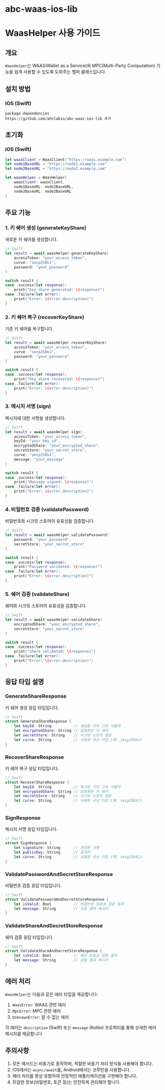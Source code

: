 # abc-waas-ios-lib

# WaasHelper 사용 가이드

## 개요
`WaasHelper`는 WAAS(Wallet as a Service)와 MPC(Multi-Party Computation) 기능을 쉽게 사용할 수 있도록 도와주는 헬퍼 클래스입니다.

## 설치 방법

### iOS (Swift)
```
package dependencies
https://github.com/ahnlabio/abc-waas-ios-lib 추가
```

## 초기화

### iOS (Swift)
```swift
let waasClient = WaasClient("https://waas.example.com")
let node1BaseURL = "https://node1.example.com"
let node2BaseURL = "https://node2.example.com"

let waasHelper = WaasHelper(
    waasClient: waasClient,
    node1BaseURL: node1BaseURL,
    node2BaseURL: node2BaseURL
)
```

## 주요 기능

### 1. 키 쉐어 생성 (generateKeyShare)
새로운 키 쉐어를 생성합니다.

```swift
// Swift
let result = await waasHelper.generateKeyShare(
    accessToken: "your_access_token",
    curve: "secp256k1",
    password: "your_password"
)

switch result {
case .success(let response):
    print("Key share generated: \(response)")
case .failure(let error):
    print("Error: \(error.description)")
}
```

### 2. 키 쉐어 복구 (recoverKeyShare)
기존 키 쉐어를 복구합니다.

```swift
// Swift
let result = await waasHelper.recoverKeyShare(
    accessToken: "your_access_token",
    curve: "secp256k1",
    password: "your_password"
)

switch result {
case .success(let response):
    print("Key share recovered: \(response)")
case .failure(let error):
    print("Error: \(error.description)")
}
```

### 3. 메시지 서명 (sign)
메시지에 대한 서명을 생성합니다.

```swift
// Swift
let result = await waasHelper.sign(
    accessToken: "your_access_token",
    keyId: "your_key_id",
    encryptedShare: "your_encrypted_share",
    secretStore: "your_secret_store",
    curve: "secp256k1",
    message: "your_message"
)

switch result {
case .success(let response):
    print("Message signed: \(response)")
case .failure(let error):
    print("Error: \(error.description)")
}
```

### 4. 비밀번호 검증 (validatePassword)
비밀번호와 시크릿 스토어의 유효성을 검증합니다.

```swift
// Swift
let result = await waasHelper.validatePassword(
    password: "your_password",
    secretStore: "your_secret_store"
)

switch result {
case .success(let response):
    print("Password validated: \(response)")
case .failure(let error):
    print("Error: \(error.description)")
}
```

### 5. 쉐어 검증 (validateShare)
쉐어와 시크릿 스토어의 유효성을 검증합니다.

```swift
// Swift
let result = await waasHelper.validateShare(
    encryptedShare: "your_encrypted_share",
    secretStore: "your_secret_store"
)

switch result {
case .success(let response):
    print("Share validated: \(response)")
case .failure(let error):
    print("Error: \(error.description)")
}
```

## 응답 타입 설명

### GenerateShareResponse
키 쉐어 생성 응답 타입입니다.
```swift
// Swift
struct GenerateShareResponse {
    let keyId: String          // 생성된 키의 고유 식별자
    let encryptedShare: String // 암호화된 키 쉐어
    let secretStore: String    // 시크릿 스토어 정보
    let curve: String          // 사용된 곡선 타입 (예: secp256k1)
}
```

### RecoverShareResponse
키 쉐어 복구 응답 타입입니다.
```swift
// Swift
struct RecoverShareResponse {
    let keyId: String          // 복구된 키의 고유 식별자
    let encryptedShare: String // 암호화된 키 쉐어
    let secretStore: String    // 시크릿 스토어 정보
    let curve: String          // 사용된 곡선 타입 (예: secp256k1)
}
```

### SignResponse
메시지 서명 응답 타입입니다.
```swift
// Swift
struct SignResponse {
    let signature: String      // 생성된 서명
    let publicKey: String      // 공개키
    let curve: String          // 사용된 곡선 타입 (예: secp256k1)
}
```

### ValidatePasswordAndSecretStoreResponse
비밀번호 검증 응답 타입입니다.
```swift
// Swift
struct ValidatePasswordAndSecretStoreResponse {
    let isValid: Bool          // 비밀번호 유효성 검증 결과
    let message: String        // 검증 결과 메시지
}
```

### ValidateShareAndSecretStoreResponse
쉐어 검증 응답 타입입니다.
```swift
// Swift
struct ValidateShareAndSecretStoreResponse {
    let isValid: Bool          // 쉐어 유효성 검증 결과
    let message: String        // 검증 결과 메시지
}
```

## 에러 처리

`WaasHelper`는 다음과 같은 에러 타입을 제공합니다:

1. `WaasError`: WAAS 관련 에러
2. `MpcError`: MPC 관련 에러
3. `UnknownError`: 알 수 없는 에러

각 에러는 `description` (Swift) 또는 `message` (Kotlin) 프로퍼티를 통해 상세한 에러 메시지를 제공합니다.

## 주의사항

1. 모든 메서드는 비동기로 동작하며, 적절한 비동기 처리 방식을 사용해야 합니다.
2. iOS에서는 `async/await`를, Android에서는 코루틴을 사용합니다.
3. 에러 처리를 항상 포함하여 안정적인 애플리케이션을 구현해야 합니다.
4. 민감한 정보(비밀번호, 토큰 등)는 안전하게 관리해야 합니다. 
